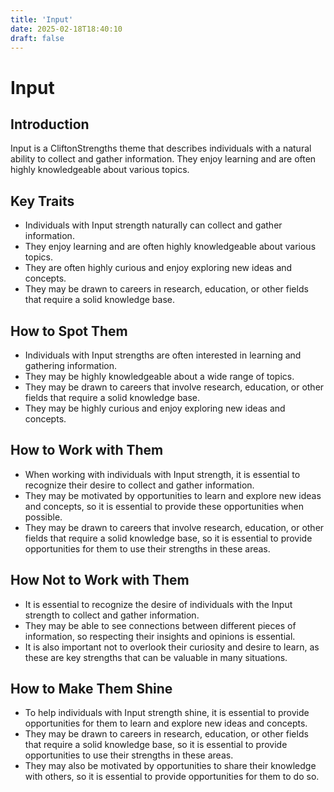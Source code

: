 ```yaml
---
title: 'Input'
date: 2025-02-18T18:40:10
draft: false
---
```


# Input

## Introduction

Input is a CliftonStrengths theme that describes individuals with a natural ability to collect and gather information. They enjoy learning and are often highly knowledgeable about various topics.

## Key Traits

- Individuals with Input strength naturally can collect and gather information.
- They enjoy learning and are often highly knowledgeable about various topics.
- They are often highly curious and enjoy exploring new ideas and concepts.
- They may be drawn to careers in research, education, or other fields that require a solid knowledge base.

## How to Spot Them

- Individuals with Input strengths are often interested in learning and gathering information.
- They may be highly knowledgeable about a wide range of topics.
- They may be drawn to careers that involve research, education, or other fields that require a solid knowledge base.
- They may be highly curious and enjoy exploring new ideas and concepts.

## How to Work with Them

- When working with individuals with Input strength, it is essential to recognize their desire to collect and gather information.
- They may be motivated by opportunities to learn and explore new ideas and concepts, so it is essential to provide these opportunities when possible.
- They may be drawn to careers that involve research, education, or other fields that require a solid knowledge base, so it is essential to provide opportunities for them to use their strengths in these areas.

## How Not to Work with Them

- It is essential to recognize the desire of individuals with the Input strength to collect and gather information.
- They may be able to see connections between different pieces of information, so respecting their insights and opinions is essential.
- It is also important not to overlook their curiosity and desire to learn, as these are key strengths that can be valuable in many situations.

## How to Make Them Shine

- To help individuals with Input strength shine, it is essential to provide opportunities for them to learn and explore new ideas and concepts.
- They may be drawn to careers in research, education, or other fields that require a solid knowledge base, so it is essential to provide opportunities to use their strengths in these areas.
- They may also be motivated by opportunities to share their knowledge with others, so it is essential to provide opportunities for them to do so.
